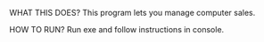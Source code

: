 WHAT THIS DOES?
This program lets you manage computer sales.

HOW TO RUN?
Run exe and follow instructions in console.
